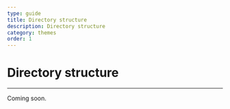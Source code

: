 ```yaml
---
type: guide
title: Directory structure
description: Directory structure
category: themes
order: 1
---
```


# Directory structure
---
Coming soon.